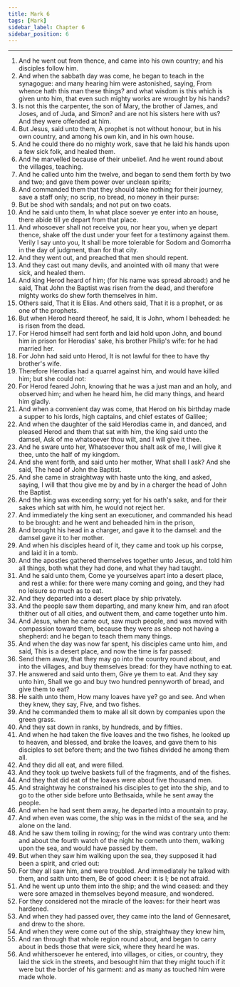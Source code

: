 ```yaml
---
title: Mark 6
tags: [Mark]
sidebar_label: Chapter 6
sidebar_position: 6
---
```


---
1. And he went out from thence, and came into his own country; and his disciples follow him.
2. And when the sabbath day was come, he began to teach in the synagogue: and many hearing him were astonished, saying, From whence hath this man these things? and what wisdom is this which is given unto him, that even such mighty works are wrought by his hands?
3. Is not this the carpenter, the son of Mary, the brother of James, and Joses, and of Juda, and Simon? and are not his sisters here with us? And they were offended at him.
4. But Jesus, said unto them, A prophet is not without honour, but in his own country, and among his own kin, and in his own house.
5. And he could there do no mighty work, save that he laid his hands upon a few sick folk, and healed them.
6. And he marvelled because of their unbelief. And he went round about the villages, teaching.
7. And he called unto him the twelve, and began to send them forth by two and two; and gave them power over unclean spirits;
8. And commanded them that they should take nothing for their journey, save a staff only; no scrip, no bread, no money in their purse:
9. But be shod with sandals; and not put on two coats.
10. And he said unto them, In what place soever ye enter into an house, there abide till ye depart from that place.
11. And whosoever shall not receive you, nor hear you, when ye depart thence, shake off the dust under your feet for a testimony against them. Verily I say unto you, It shall be more tolerable for Sodom and Gomorrha in the day of judgment, than for that city.
12. And they went out, and preached that men should repent.
13. And they cast out many devils, and anointed with oil many that were sick, and healed them.
14. And king Herod heard of him; (for his name was spread abroad:) and he said, That John the Baptist was risen from the dead, and therefore mighty works do shew forth themselves in him.
15. Others said, That it is Elias. And others said, That it is a prophet, or as one of the prophets.
16. But when Herod heard thereof, he said, It is John, whom I beheaded: he is risen from the dead.
17. For Herod himself had sent forth and laid hold upon John, and bound him in prison for Herodias' sake, his brother Philip's wife: for he had married her.
18. For John had said unto Herod, It is not lawful for thee to have thy brother's wife.
19. Therefore Herodias had a quarrel against him, and would have killed him; but she could not:
20. For Herod feared John, knowing that he was a just man and an holy, and observed him; and when he heard him, he did many things, and heard him gladly.
21. And when a convenient day was come, that Herod on his birthday made a supper to his lords, high captains, and chief estates of Galilee;
22. And when the daughter of the said Herodias came in, and danced, and pleased Herod and them that sat with him, the king said unto the damsel, Ask of me whatsoever thou wilt, and I will give it thee.
23. And he sware unto her, Whatsoever thou shalt ask of me, I will give it thee, unto the half of my kingdom.
24. And she went forth, and said unto her mother, What shall I ask? And she said, The head of John the Baptist.
25. And she came in straightway with haste unto the king, and asked, saying, I will that thou give me by and by in a charger the head of John the Baptist.
26. And the king was exceeding sorry; yet for his oath's sake, and for their sakes which sat with him, he would not reject her.
27. And immediately the king sent an executioner, and commanded his head to be brought: and he went and beheaded him in the prison,
28. And brought his head in a charger, and gave it to the damsel: and the damsel gave it to her mother.
29. And when his disciples heard of it, they came and took up his corpse, and laid it in a tomb.
30. And the apostles gathered themselves together unto Jesus, and told him all things, both what they had done, and what they had taught.
31. And he said unto them, Come ye yourselves apart into a desert place, and rest a while: for there were many coming and going, and they had no leisure so much as to eat.
32. And they departed into a desert place by ship privately.
33. And the people saw them departing, and many knew him, and ran afoot thither out of all cities, and outwent them, and came together unto him.
34. And Jesus, when he came out, saw much people, and was moved with compassion toward them, because they were as sheep not having a shepherd: and he began to teach them many things.
35. And when the day was now far spent, his disciples came unto him, and said, This is a desert place, and now the time is far passed:
36. Send them away, that they may go into the country round about, and into the villages, and buy themselves bread: for they have nothing to eat.
37. He answered and said unto them, Give ye them to eat. And they say unto him, Shall we go and buy two hundred pennyworth of bread, and give them to eat?
38. He saith unto them, How many loaves have ye? go and see. And when they knew, they say, Five, and two fishes.
39. And he commanded them to make all sit down by companies upon the green grass.
40. And they sat down in ranks, by hundreds, and by fifties.
41. And when he had taken the five loaves and the two fishes, he looked up to heaven, and blessed, and brake the loaves, and gave them to his disciples to set before them; and the two fishes divided he among them all.
42. And they did all eat, and were filled.
43. And they took up twelve baskets full of the fragments, and of the fishes.
44. And they that did eat of the loaves were about five thousand men.
45. And straightway he constrained his disciples to get into the ship, and to go to the other side before unto Bethsaida, while he sent away the people.
46. And when he had sent them away, he departed into a mountain to pray.
47. And when even was come, the ship was in the midst of the sea, and he alone on the land.
48. And he saw them toiling in rowing; for the wind was contrary unto them: and about the fourth watch of the night he cometh unto them, walking upon the sea, and would have passed by them.
49. But when they saw him walking upon the sea, they supposed it had been a spirit, and cried out:
50. For they all saw him, and were troubled. And immediately he talked with them, and saith unto them, Be of good cheer: it is I; be not afraid.
51. And he went up unto them into the ship; and the wind ceased: and they were sore amazed in themselves beyond measure, and wondered.
52. For they considered not the miracle of the loaves: for their heart was hardened.
53. And when they had passed over, they came into the land of Gennesaret, and drew to the shore.
54. And when they were come out of the ship, straightway they knew him,
55. And ran through that whole region round about, and began to carry about in beds those that were sick, where they heard he was.
56. And whithersoever he entered, into villages, or cities, or country, they laid the sick in the streets, and besought him that they might touch if it were but the border of his garment: and as many as touched him were made whole.